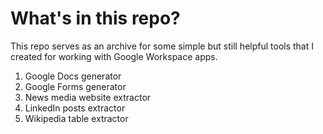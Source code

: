 # What's in this repo?
This repo serves as an archive for some simple but still helpful tools that I created for working with Google Workspace apps.
1. Google Docs generator
2. Google Forms generator
3. News media website extractor
4. LinkedIn posts extractor
5. Wikipedia table extractor
